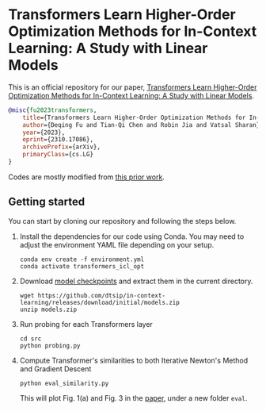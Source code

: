 # Transformers Learn Higher-Order Optimization Methods for In-Context Learning: A Study with Linear Models

This is an official repository for our paper, [Transformers Learn Higher-Order Optimization Methods for In-Context Learning: A Study with Linear Models](https://arxiv.org/abs/2310.17086).


```bibtex
@misc{fu2023transformers,
    title={Transformers Learn Higher-Order Optimization Methods for In-Context Learning: A Study with Linear Models}, 
    author={Deqing Fu and Tian-Qi Chen and Robin Jia and Vatsal Sharan},
    year={2023},
    eprint={2310.17086},
    archivePrefix={arXiv},
    primaryClass={cs.LG}
}
```

Codes are mostly modified from [this prior work](https://github.com/dtsip/in-context-learning/).

## Getting started
You can start by cloning our repository and following the steps below.

1. Install the dependencies for our code using Conda. You may need to adjust the environment YAML file depending on your setup.

    ```
    conda env create -f environment.yml
    conda activate transformers_icl_opt
    ```

2. Download [model checkpoints](https://github.com/dtsip/in-context-learning/releases/download/initial/models.zip) and extract them in the current directory.

    ```
    wget https://github.com/dtsip/in-context-learning/releases/download/initial/models.zip
    unzip models.zip
    ```

3. Run probing for each Transformers layer

    ```
    cd src
    python probing.py
    ```

4. Compute Transformer's similarities to both Iterative Newton's Method and Gradient Descent
   
   ```
   python eval_similarity.py
   ```

   This will plot Fig. 1(a) and Fig. 3 in the [paper](https://arxiv.org/abs/2310.17086), under a new folder `eval`.